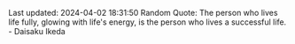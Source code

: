 Last updated: 2024-04-02 18:31:50
Random Quote: The person who lives life fully, glowing with life's energy, is the person who lives a successful life. - Daisaku Ikeda